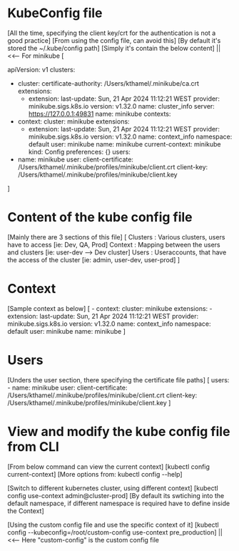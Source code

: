 # KubeConfig file
[All the time, specifying the client key/crt for the authentication is not a good practice]
[From using the config file, can avoid this]
[By default it's stored the ~/.kube/config path]
[Simply it's contain the below content] || <<-- For minikube
[

apiVersion: v1
clusters:
- cluster:
    certificate-authority: /Users/kthamel/.minikube/ca.crt
    extensions:
    - extension:
        last-update: Sun, 21 Apr 2024 11:12:21 WEST
        provider: minikube.sigs.k8s.io
        version: v1.32.0
      name: cluster_info
    server: https://127.0.0.1:49831
  name: minikube
contexts:
- context:
    cluster: minikube
    extensions:
    - extension:
        last-update: Sun, 21 Apr 2024 11:12:21 WEST
        provider: minikube.sigs.k8s.io
        version: v1.32.0
      name: context_info
    namespace: default
    user: minikube
  name: minikube
current-context: minikube
kind: Config
preferences: {}
users:
- name: minikube
  user:
    client-certificate: /Users/kthamel/.minikube/profiles/minikube/client.crt
    client-key: /Users/kthamel/.minikube/profiles/minikube/client.key

]

# Content of the kube config file
[Mainly there are 3 sections of this file]
[
    Clusters    : Various clusters, users have to access [ie: Dev, QA, Prod]
    Context     : Mapping between the users and clusters [ie: user-dev --> Dev cluster]
    Users       : Useraccounts, that have the access of the cluster [ie: admin, user-dev, user-prod]
]

# Context
[Sample context as below]
[
    - context:
       cluster: minikube
       extensions:
       - extension:
          last-update: Sun, 21 Apr 2024 11:12:21 WEST
          provider: minikube.sigs.k8s.io
          version: v1.32.0
         name: context_info
       namespace: default
       user: minikube
    name: minikube
]

# Users
[Unders the user section, there specifying the certificate file paths]
[
    users:
    - name: minikube
      user:
        client-certificate: /Users/kthamel/.minikube/profiles/minikube/client.crt
        client-key: /Users/kthamel/.minikube/profiles/minikube/client.key
]

# View and modify the kube config file from CLI
[From below command can view the current context]
[kubectl config current-context]
[More options from: kubectl config --help]

[Switch to different kubernetes cluster, using different context]
[kubectl config use-context admin@cluster-prod]
[By default its swtiching into the default namespace, if different namespace is required have to define inside the Context]

[Using the custom config file and use the specific context of it]
[kubectl config --kubeconfig=/root/custom-config use-context pre_production] || <<-- Here "custom-config" is the custom config file
